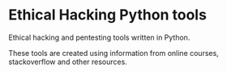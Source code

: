 # Ethical Hacking Python tools

Ethical hacking and pentesting tools written in Python.

These tools are created using information from online courses, stackoverflow and other resources.

